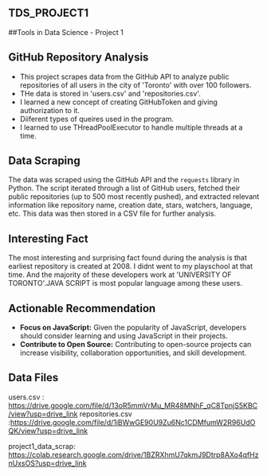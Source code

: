 ## TDS_PROJECT1
##Tools in Data Science - Project 1
## GitHub Repository Analysis

* This project scrapes data from the GitHub API to analyze public repositories of all users in the city of 'Toronto' with over 100 followers.
* THe data is stored in 'users.csv' and 'repositories.csv'.
* I learned a new concept of creating GitHubToken and giving authorization to it.
* Diiferent types of queires used in the program.
* I learned to use THreadPoolExecutor to handle multiple threads at a time.


## Data Scraping

The data was scraped using the GitHub API and the `requests` library in Python.  The script iterated through a list of GitHub users, fetched their public repositories (up to 500 most recently pushed), and extracted relevant information like repository name, creation date, stars, watchers, language, etc. This data was then stored in a CSV file for further analysis.

## Interesting Fact

The most interesting and surprising fact found during the analysis is that earliest repository is created at 2008. I didnt went to my playschool at that time. And the majority of these developers work at	'UNIVERSITY OF TORONTO'.JAVA SCRIPT is most popular language among these users.

## Actionable Recommendation
* **Focus on JavaScript:** Given the popularity of JavaScript, developers should consider learning and using JavaScript in their projects.
* **Contribute to Open Source:** Contributing to open-source projects can increase visibility, collaboration opportunities, and skill development.

## Data Files
users.csv : https://drive.google.com/file/d/13oR5mmVrMu_MR48MNhF_qC8TpnjS5KBC/view?usp=drive_link
repositories.csv :https://drive.google.com/file/d/1jBWwGE90U9Zu6Nc1CDMfumW2R96UdOQK/view?usp=drive_link  

project1_data_scrap: https://colab.research.google.com/drive/1BZRXhmU7qkmJ9Dtrp8AXo4qfHznUxsOS?usp=drive_link


